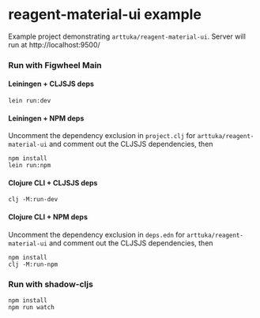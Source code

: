# reagent-material-ui example

Example project demonstrating `arttuka/reagent-material-ui`. Server will run at http://localhost:9500/

### Run with Figwheel Main

#### Leiningen + CLJSJS deps

    lein run:dev

#### Leiningen + NPM deps

Uncomment the dependency exclusion in `project.clj` for `arttuka/reagent-material-ui`
and comment out the CLJSJS dependencies, then

    npm install
    lein run:npm

#### Clojure CLI + CLJSJS deps

    clj -M:run-dev

#### Clojure CLI + NPM deps

Uncomment the dependency exclusion in `deps.edn` for `arttuka/reagent-material-ui`
and comment out the CLJSJS dependencies, then

    npm install
    clj -M:run-npm
    
### Run with shadow-cljs

    npm install
    npm run watch

